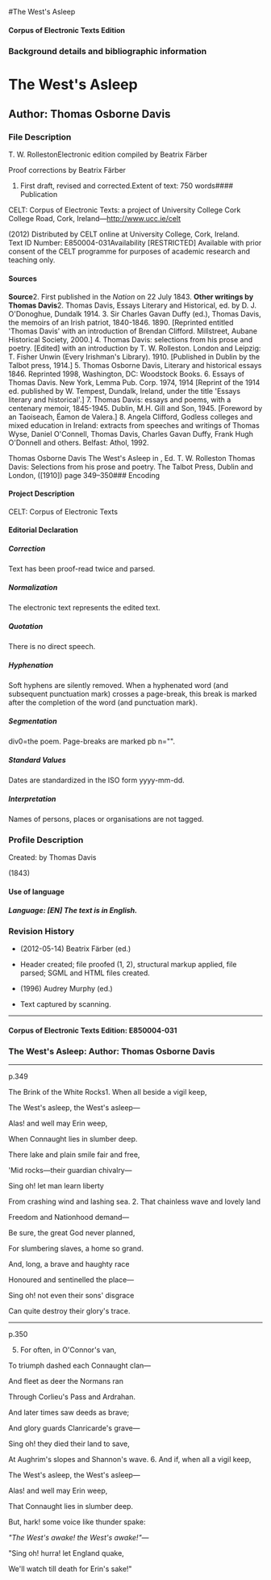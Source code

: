 

#The West's Asleep


<!-- // 
 function footNote(link) {
 openpopup = window.open(link,"openpopup","width=512,height=128,left=256,top=256,resizable=no,scrollbars=1,menubar=1,statusbar=0,toolbar=0");
}
// -->



#### Corpus of Electronic Texts Edition


### Background details and bibliographic information


The West's Asleep
=================


Author: Thomas Osborne Davis
----------------------------


### File Description

T. W. RollestonElectronic edition compiled by Beatrix Färber

Proof corrections by Beatrix Färber

 1. First draft, revised and corrected.Extent of text: 
750 words#### Publication


CELT: Corpus of Electronic Texts: a project of University College Cork  
College Road, Cork, Ireland—http://www.ucc.ie/celt

 (2012) Distributed by CELT online at University College, Cork, Ireland.  
Text ID Number: E850004-031Availability [RESTRICTED] 
Available with prior consent of the CELT programme for purposes of academic research and teaching only.


#### Sources


**Source**2. First published in the *Nation* on 22 July 1843.
**Other writings by Thomas Davis**2. Thomas Davis, Essays Literary and Historical, ed. by D. J. O'Donoghue, Dundalk 1914.
3. Sir Charles Gavan Duffy (ed.), Thomas Davis, the memoirs of an Irish patriot, 1840-1846. 1890. [Reprinted entitled 'Thomas Davis' with an introduction of Brendan Clifford. Millstreet, Aubane Historical Society, 2000.]
4. Thomas Davis: selections from his prose and poetry. [Edited] with an introduction by T. W. Rolleston. London and Leipzig: T. Fisher Unwin (Every Irishman's Library). 1910. [Published in Dublin by the Talbot press, 1914.]
5. Thomas Osborne Davis, Literary and historical essays 1846. Reprinted 1998, Washington, DC: Woodstock Books.
6. Essays of Thomas Davis. New York, Lemma Pub. Corp. 1974, 1914 [Reprint of the 1914 ed. published by W. Tempest, Dundalk, Ireland, under the title 'Essays literary and historical'.]
7. Thomas Davis: essays and poems, with a centenary memoir, 1845-1945. Dublin, M.H. Gill and Son, 1945. [Foreword by an Taoiseach, Éamon de Valera.]
8. Angela Clifford, Godless colleges and mixed education in Ireland: extracts from speeches and writings of Thomas Wyse, Daniel O'Connell, Thomas Davis, Charles Gavan Duffy, Frank Hugh O'Donnell and others. Belfast: Athol, 1992.

Thomas Osborne Davis The West's Asleep in , Ed. T. W. Rolleston Thomas Davis: Selections from his prose and poetry. The Talbot Press, Dublin and London, ([1910]) page 349–350### Encoding


#### Project Description


CELT: Corpus of Electronic Texts


#### Editorial Declaration


##### Correction


Text has been proof-read twice and parsed.


##### Normalization


The electronic text represents the edited text.


##### Quotation


There is no direct speech.


##### Hyphenation


Soft hyphens are silently removed. When a hyphenated word (and subsequent punctuation mark) crosses a page-break, this break is marked after the completion of the word (and punctuation mark).


##### Segmentation


div0=the poem. Page-breaks are marked pb n="".


##### Standard Values


Dates are standardized in the ISO form yyyy-mm-dd.


##### Interpretation


Names of persons, places or organisations are not tagged.


### Profile Description


Created: by Thomas Davis

 (1843) 
#### Use of language


##### Language: [EN] The text is in English.


### Revision History


* (2012-05-14) Beatrix Färber (ed.)

* Header created; file proofed (1, 2), structural markup applied, file parsed; SGML and HTML files created.
* (1996) Audrey Murphy (ed.)

* Text captured by scanning.




---


#### Corpus of Electronic Texts Edition: E850004-031


### The West's Asleep: Author: Thomas Osborne Davis




---

p.349


The Brink of the White Rocks1. When all beside a vigil keep,
  
The West's asleep, the West's asleep—
  
Alas! and well may Erin weep,
  
When Connaught lies in slumber deep.
  
There lake and plain smile fair and free,
  
'Mid rocks—their guardian chivalry—
  
Sing oh! let man learn liberty
  
From crashing wind and lashing sea.
2. That chainless wave and lovely land
  
Freedom and Nationhood demand—
  
Be sure, the great God never planned,
  
For slumbering slaves, a home so grand.
  
And, long, a brave and haughty race
  
Honoured and sentinelled the place—
  
Sing oh! not even their sons' disgrace
  
Can quite destroy their glory's trace.


---

p.350

5. For often, in O'Connor's van,
  
To triumph dashed each Connaught clan—
  
And fleet as deer the Normans ran
  
Through Corlieu's Pass and Ardrahan.
  
And later times saw deeds as brave;
  
And glory guards Clanricarde's grave—
  
Sing oh! they died their land to save,
  
At Aughrim's slopes and Shannon's wave.
6. And if, when all a vigil keep,
  
The West's asleep, the West's asleep—
  
Alas! and well may Erin weep,
  
That Connaught lies in slumber deep.
  
But, hark! some voice like thunder spake:
  
*"The West's awake! the West's awake!"—*
  
"Sing oh! hurra! let England quake,
  
We'll watch till death for Erin's sake!"








